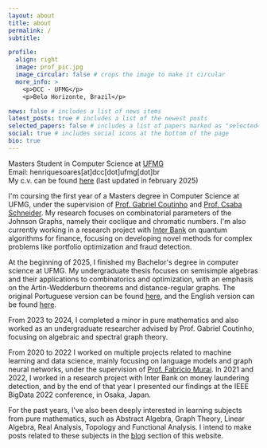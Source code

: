 ```yaml
---
layout: about
title: about
permalink: /
subtitle:

profile:
  align: right
  image: prof_pic.jpg
  image_circular: false # crops the image to make it circular
  more_info: >
    <p>DCC - UFMG</p>
    <p>Belo Horizonte, Brazil</p>

news: false # includes a list of news items
latest_posts: true # includes a list of the newest posts
selected_papers: false # includes a list of papers marked as "selected={true}"
social: true # includes social icons at the bottom of the page
bio: true
---
```


Masters Student in Computer Science at [UFMG](https://ufmg.br/)<br>
Email: henriquesoares[at]dcc[dot]ufmg[dot]br<br>
My c.v. can be found [here](../assets/pdf/HenriqueAssumpcao_CV.pdf) (last updated in february 2025)

I'm coursing the first year of a Masters degree in Computer Science at UFMG, under the supervision of [Prof. Gabriel Coutinho](https://homepages.dcc.ufmg.br/~gabriel/) and [Prof. Csaba Schneider](https://schcs.github.io/WP/). My research focuses on combinatorial parameters of the Johnson Graphs, namely their coclique and chromatic numbers. I'm also currently working in a research project with [Inter Bank](https://inter.co/) on quantum algorithms for finance, focusing on developing novel methods for complex problems like portfolio optimization and fraud detection.

At the beginning of 2025, I finished my Bachelor's degree in computer science at UFMG. My undergraduate thesis focuses on semisimple algebras and their applications to combinatorics and optimization, with an emphasis on the Artin-Wedderburn theorems and distance-regular graphs. The original Portuguese version can be found [here](https://monografias.dcc.ufmg.br/monografia/algebras-grupos-e-grafos/), and the English version can be found [here](../assets/pdf/undergrad_thesis.pdf).

From 2023 to 2024, I completed a minor in pure mathematics and also worked as an undergraduate researcher advised by Prof. Gabriel Coutinho, focusing on algebraic and spectral graph theory.

From 2020 to 2022 I worked on multiple projects related to machine learning and data science, mainly focusing on language models and graph neural networks, under the supervision of [Prof. Fabricio Murai](https://murai.dcc.ufmg.br/). In 2021 and 2022, I worked in a research project with Inter Bank on money laundering detection, and by the end of that year I presented our findings at the IEEE BigData 2022 conference, in Osaka, Japan.

For the past years, I've also been deeply interested in learning subjects from pure mathematics, such as Abstract Algebra, Graph Theory, Linear Algebra, Real Analysis, Topology and Functional Analysis. I intend to make posts related to these subjects in the [blog](https://henriqueassumpcao.github.io/blog/) section of this website.